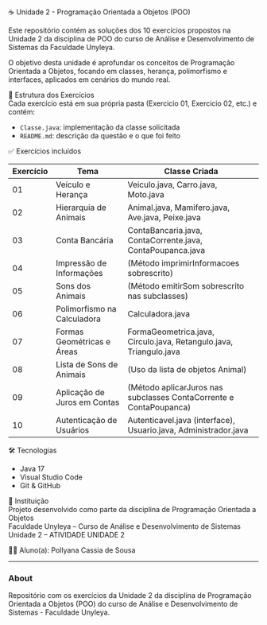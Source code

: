 ☕ Unidade 2 - Programação Orientada a Objetos (POO)

Este repositório contém as soluções dos 10 exercícios propostos na Unidade 2 da disciplina de POO do curso de Análise e Desenvolvimento de Sistemas da Faculdade Unyleya.

O objetivo desta unidade é aprofundar os conceitos de Programação Orientada a Objetos, focando em classes, herança, polimorfismo e interfaces, aplicados em cenários do mundo real.

📁 Estrutura dos Exercícios  
Cada exercício está em sua própria pasta (Exercicio 01, Exercicio 02, etc.) e contém:  
- `Classe.java`: implementação da classe solicitada  
- `README.md`: descrição da questão e o que foi feito  

✅ Exercícios incluídos  

| Exercício | Tema                         | Classe Criada         |
|-----------|------------------------------|----------------------|
| 01        | Veículo e Herança             | Veiculo.java, Carro.java, Moto.java |
| 02        | Hierarquia de Animais         | Animal.java, Mamifero.java, Ave.java, Peixe.java |
| 03        | Conta Bancária                | ContaBancaria.java, ContaCorrente.java, ContaPoupanca.java |
| 04        | Impressão de Informações      | (Método imprimirInformacoes sobrescrito) |
| 05        | Sons dos Animais              | (Método emitirSom sobrescrito nas subclasses) |
| 06        | Polimorfismo na Calculadora   | Calculadora.java     |
| 07        | Formas Geométricas e Áreas   | FormaGeometrica.java, Circulo.java, Retangulo.java, Triangulo.java |
| 08        | Lista de Sons de Animais      | (Uso da lista de objetos Animal) |
| 09        | Aplicação de Juros em Contas  | (Método aplicarJuros nas subclasses ContaCorrente e ContaPoupanca) |
| 10        | Autenticação de Usuários      | Autenticavel.java (interface), Usuario.java, Administrador.java |

🛠️ Tecnologias  
- Java 17  
- Visual Studio Code  
- Git & GitHub  

🏫 Instituição  
Projeto desenvolvido como parte da disciplina de Programação Orientada a Objetos  
Faculdade Unyleya – Curso de Análise e Desenvolvimento de Sistemas  
Unidade 2 – ATIVIDADE UNIDADE 2  

👩‍💻 Aluno(a): Pollyana Cassia de Sousa

---

### About  
Repositório com os exercícios da Unidade 2 da disciplina de Programação Orientada a Objetos (POO) do curso de Análise e Desenvolvimento de Sistemas - Faculdade Unyleya.


